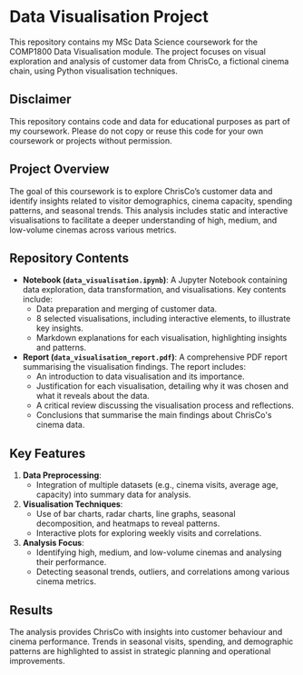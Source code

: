 # Data Visualisation Project

This repository contains my MSc Data Science coursework for the COMP1800 Data Visualisation module. The project focuses on visual exploration and analysis of customer data from ChrisCo, a fictional cinema chain, using Python visualisation techniques.

## **Disclaimer**
This repository contains code and data for educational purposes as part of my coursework. Please do not copy or reuse this code for your own coursework or projects without permission.

## Project Overview
The goal of this coursework is to explore ChrisCo’s customer data and identify insights related to visitor demographics, cinema capacity, spending patterns, and seasonal trends. This analysis includes static and interactive visualisations to facilitate a deeper understanding of high, medium, and low-volume cinemas across various metrics.

## Repository Contents
- **Notebook (`data_visualisation.ipynb`)**: A Jupyter Notebook containing data exploration, data transformation, and visualisations. Key contents include:
  - Data preparation and merging of customer data.
  - 8 selected visualisations, including interactive elements, to illustrate key insights.
  - Markdown explanations for each visualisation, highlighting insights and patterns.
- **Report (`data_visualisation_report.pdf`)**: A comprehensive PDF report summarising the visualisation findings. The report includes:
  - An introduction to data visualisation and its importance.
  - Justification for each visualisation, detailing why it was chosen and what it reveals about the data.
  - A critical review discussing the visualisation process and reflections.
  - Conclusions that summarise the main findings about ChrisCo's cinema data.

## Key Features
1. **Data Preprocessing**:
   - Integration of multiple datasets (e.g., cinema visits, average age, capacity) into summary data for analysis.
2. **Visualisation Techniques**:
   - Use of bar charts, radar charts, line graphs, seasonal decomposition, and heatmaps to reveal patterns.
   - Interactive plots for exploring weekly visits and correlations.
3. **Analysis Focus**:
   - Identifying high, medium, and low-volume cinemas and analysing their performance.
   - Detecting seasonal trends, outliers, and correlations among various cinema metrics.


## Results
The analysis provides ChrisCo with insights into customer behaviour and cinema performance. Trends in seasonal visits, spending, and demographic patterns are highlighted to assist in strategic planning and operational improvements.

